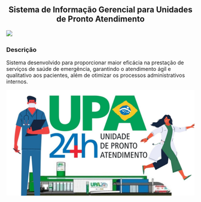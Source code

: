 <h2 align=center><b>Sistema de Informação Gerencial para Unidades de Pronto Atendimento</b></h2>

<img src="https://github.com/kelvin-hey/sig-upa/blob/main/src/br/com/sigupa/img/wall.png"/>

### Descrição

Sistema desenvolvido para proporcionar maior eficácia na prestação de serviços de saúde de emergência, garantindo o atendimento ágil e qualitativo aos pacientes, além de otimizar os processos administrativos internos. 

<img src="https://github.com/Kelvin-Hey/Sistema-Gerencial-para-Unidades-de-Pronto-Atendimento/blob/main/src/br/com/sigupa/img/upa.jpg"></a>
